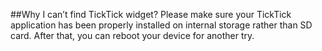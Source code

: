 ##Why I can’t find TickTick widget?
Please make sure your TickTick application has been properly installed on internal storage rather than SD card. After that, you can reboot your device for another try.
